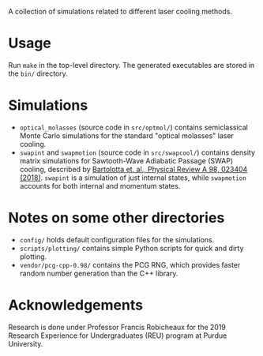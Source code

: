 A collection of simulations related to different laser cooling methods.

# Usage
Run `make` in the top-level directory. The generated executables are stored in the `bin/` directory.

# Simulations
- `optical_molasses` (source code in `src/optmol/`)  contains semiclassical Monte Carlo simulations for the standard "optical molasses" laser cooling.
- `swapint` and `swapmotion` (source code in `src/swapcool/`) contains density matrix simulations for Sawtooth-Wave Adiabatic Passage (SWAP) cooling, described by [Bartolotta et. al., Physical Review A 98, 023404 (2018)](https://journals.aps.org/pra/pdf/10.1103/PhysRevA.98.023404). `swapint` is a simulation of just internal states, while `swapmotion` accounts for both internal and momentum states.

# Notes on some other directories
- `config/` holds default configuration files for the simulations.
- `scripts/plotting/` contains simple Python scripts for quick and dirty plotting.
- `vendor/pcg-cpp-0.98/` contains the PCG RNG, which provides faster random number generation than the C++ <random> library.

# Acknowledgements

Research is done under Professor Francis Robicheaux for the 2019 Research Experience for Undergraduates (REU) program at Purdue University.
